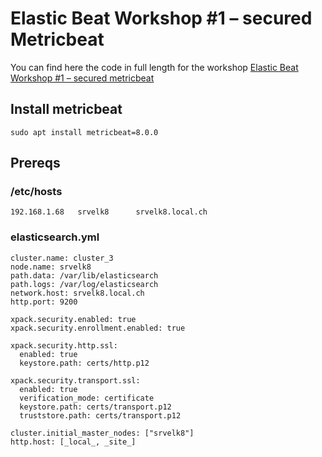 # Elastic Beat Workshop #1 – secured Metricbeat

You can find here the code in full length for the workshop [Elastic Beat Workshop #1 – secured metricbeat](https://cdax.ch/2022/02/20/elasticsearch-python-workshop-1-the-basics/)

## Install metricbeat

```
sudo apt install metricbeat=8.0.0
```

## Prereqs

### /etc/hosts

```
192.168.1.68   srvelk8      srvelk8.local.ch
```

### elasticsearch.yml

```
cluster.name: cluster_3
node.name: srvelk8
path.data: /var/lib/elasticsearch
path.logs: /var/log/elasticsearch
network.host: srvelk8.local.ch
http.port: 9200

xpack.security.enabled: true
xpack.security.enrollment.enabled: true

xpack.security.http.ssl:
  enabled: true
  keystore.path: certs/http.p12

xpack.security.transport.ssl:
  enabled: true
  verification_mode: certificate
  keystore.path: certs/transport.p12
  truststore.path: certs/transport.p12

cluster.initial_master_nodes: ["srvelk8"]
http.host: [_local_, _site_]
```


